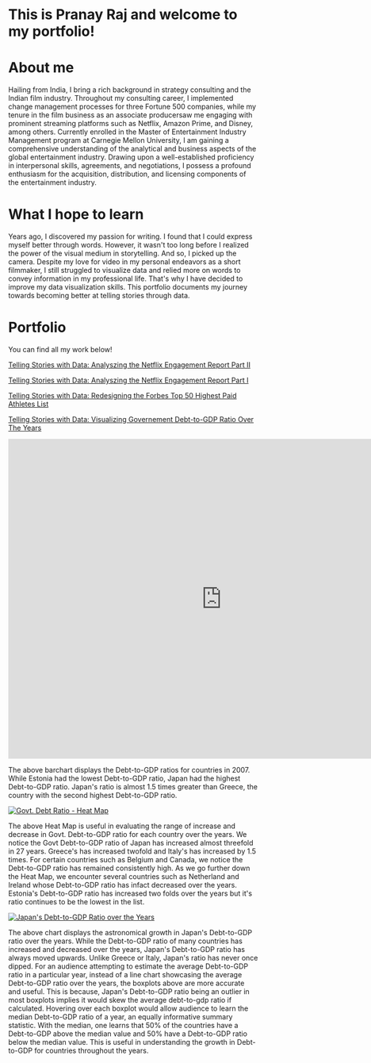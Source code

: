# This is Pranay Raj and welcome to my portfolio!

# About me
Hailing from India, I bring a rich background in strategy consulting and the Indian film industry. Throughout my consulting career, I implemented change management processes for three Fortune 500 companies, while my tenure in the film business as an associate producersaw me engaging with prominent streaming platforms such as Netflix, Amazon Prime, and Disney, among others. Currently enrolled in the Master of Entertainment Industry Management program at Carnegie Mellon University, I am gaining a comprehensive understanding of the analytical and business aspects of the global entertainment industry.  Drawing upon a well-established proficiency in interpersonal skills, agreements, and negotiations, I possess a profound enthusiasm for the acquisition, distribution, and licensing components of the entertainment industry. 

# What I hope to learn

Years ago, I discovered my passion for writing. I found that I could express myself better through words. However, it wasn't too long before I realized the power of the visual medium in storytelling. And so, I picked up the camera. Despite my love for video in my personal endeavors as a short filmmaker, I still struggled to visualize data and relied more on words to convey information in my professional life. That's why I have decided to improve my data visualization skills. This portfolio documents my journey towards becoming better at telling stories through data.

# Portfolio
You can find all my work below!

[Telling Stories with Data: Analyszing the Netflix Engagement Report Part II](/pranayfinalproject2.md)

[Telling Stories with Data: Analyszing the Netflix Engagement Report Part I](/pranayfinalproject1.md)

[Telling Stories with Data: Redesigning the Forbes Top 50 Highest Paid Athletes List](/assignment34.md)

[Telling Stories with Data: Visualizing Governement Debt-to-GDP Ratio Over The Years](/datavisualization.md)

<iframe src="https://data.oecd.org/chart/7kqK" width="860" height="645" style="border: 0" mozallowfullscreen="true" webkitallowfullscreen="true" allowfullscreen="true"><a href="https://data.oecd.org/chart/7kqK" target="_blank">OECD Chart: General government debt, Total, % of GDP, Annual, 2007</a></iframe>

The above barchart displays the Debt-to-GDP ratios for countries in 2007. While Estonia had the lowest Debt-to-GDP ratio, Japan had the highest Debt-to-GDP ratio. Japan's ratio is almost 1.5 times greater than Greece, the country with the second highest Debt-to-GDP ratio.

<div class='tableauPlaceholder' id='viz1706565575416' style='position: relative'><noscript><a href='#'><img alt='Govt. Debt Ratio - Heat Map ' src='https:&#47;&#47;public.tableau.com&#47;static&#47;images&#47;Go&#47;GovtDebtRatioTable&#47;Govt_DebtRatio-HeatMap&#47;1_rss.png' style='border: none' /></a></noscript><object class='tableauViz'  style='display:none;'><param name='host_url' value='https%3A%2F%2Fpublic.tableau.com%2F' /> <param name='embed_code_version' value='3' /> <param name='site_root' value='' /><param name='name' value='GovtDebtRatioTable&#47;Govt_DebtRatio-HeatMap' /><param name='tabs' value='no' /><param name='toolbar' value='yes' /><param name='static_image' value='https:&#47;&#47;public.tableau.com&#47;static&#47;images&#47;Go&#47;GovtDebtRatioTable&#47;Govt_DebtRatio-HeatMap&#47;1.png' /> <param name='animate_transition' value='yes' /><param name='display_static_image' value='yes' /><param name='display_spinner' value='yes' /><param name='display_overlay' value='yes' /><param name='display_count' value='yes' /><param name='language' value='en-US' /><param name='filter' value='publish=yes' /></object></div>
<script type='text/javascript'>
  var divElement = document.getElementById('viz1706565575416');
  var vizElement = divElement.getElementsByTagName('object')[0];
  vizElement.style.width='100%';vizElement.style.height=(divElement.offsetWidth*0.75)+'px';
  var scriptElement = document.createElement('script');
  scriptElement.src = 'https://public.tableau.com/javascripts/api/viz_v1.js';
  vizElement.parentNode.insertBefore(scriptElement, vizElement);
</script>


The above Heat Map is useful in evaluating the range of increase and decrease in Govt. Debt-to-GDP ratio for each country over the years.
We notice the Govt Debt-to-GDP ratio of Japan has increased almost threefold in 27 years.  Greece's has increased twofold and Italy's has increased by 1.5 times.  For certain countries such as Belgium and Canada, we notice the Debt-to-GDP ratio has remained consistently high. As we go further down the Heat Map, we encounter several countries such as Netherland and Ireland whose Debt-to-GDP ratio has infact decreased over the years. Estonia's Debt-to-GDP ratio has increased two folds over the years but it's ratio continues to be the lowest in the list. 


<div class='tableauPlaceholder' id='viz1706574199780' style='position: relative'><noscript><a href='#'><img alt='Japan&#39;s Debt-to-GDP Ratio over the Years ' src='https:&#47;&#47;public.tableau.com&#47;static&#47;images&#47;Go&#47;GovtDebtRatioTable&#47;Govt_DebtRatio-HeatMap2&#47;1_rss.png' style='border: none' /></a></noscript><object class='tableauViz'  style='display:none;'><param name='host_url' value='https%3A%2F%2Fpublic.tableau.com%2F' /> <param name='embed_code_version' value='3' /> <param name='site_root' value='' /><param name='name' value='GovtDebtRatioTable&#47;Govt_DebtRatio-HeatMap2' /><param name='tabs' value='no' /><param name='toolbar' value='yes' /><param name='static_image' value='https:&#47;&#47;public.tableau.com&#47;static&#47;images&#47;Go&#47;GovtDebtRatioTable&#47;Govt_DebtRatio-HeatMap2&#47;1.png' /> <param name='animate_transition' value='yes' /><param name='display_static_image' value='yes' /><param name='display_spinner' value='yes' /><param name='display_overlay' value='yes' /><param name='display_count' value='yes' /><param name='language' value='en-US' /><param name='filter' value='publish=yes' /></object></div>
<script type='text/javascript'>
  var divElement = document.getElementById('viz1706574199780');
  var vizElement = divElement.getElementsByTagName('object')[0];
  vizElement.style.width='100%';vizElement.style.height=(divElement.offsetWidth*0.75)+'px';
  var scriptElement = document.createElement('script');
  scriptElement.src = 'https://public.tableau.com/javascripts/api/viz_v1.js';
  vizElement.parentNode.insertBefore(scriptElement, vizElement);
</script>

The above chart displays the astronomical growth in Japan's Debt-to-GDP ratio over the years. While the Debt-to-GDP ratio of many countries has increased and decreased over the years, Japan's Debt-to-GDP ratio has always moved upwards. Unlike Greece or Italy, Japan's ratio has never once dipped.
For an audience attempting to estimate the average Debt-to-GDP ratio in a particular year, instead of a line chart showcasing the average Debt-to-GDP ratio over the years, the boxplots above are more accurate and useful. This is because, Japan's Debt-to-GDP ratio being an outlier in most boxplots implies it would skew the average debt-to-gdp ratio if calculated. 
Hovering over each boxplot would allow audience to learn the median Debt-to-GDP ratio of a year, an equally informative summary statistic. With the median, one learns that 50% of the countries have a Debt-to-GDP above the median value and 50% have a Debt-to-GDP ratio below the median value. This is useful in understanding the growth in Debt-to-GDP for countries throughout the years. 
